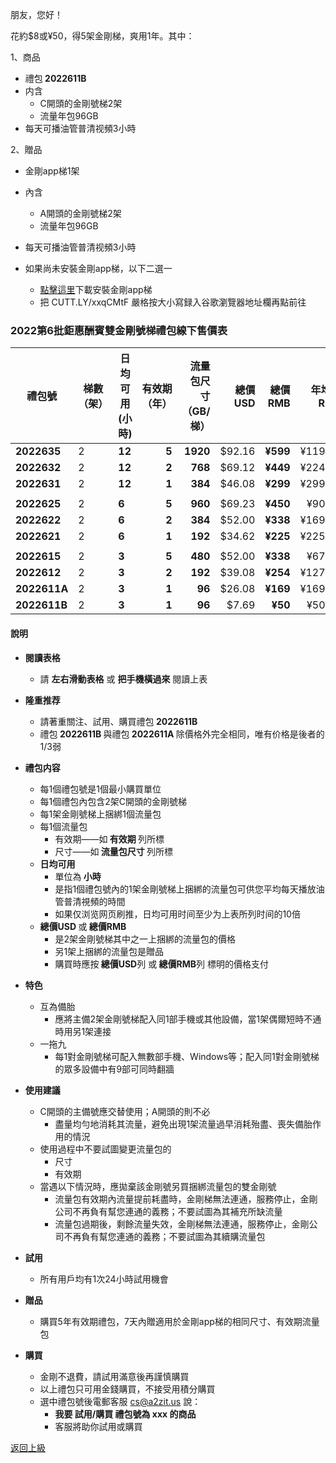 朋友，您好！

花約$8或¥50，得5架金剛梯，爽用1年。其中：

1、商品

- 禮包<strong> 2022611B </strong>
- 内含
  - C開頭的金剛號梯2架
  - 流量年包96GB
- 每天可播油管普清视頻3小時

2、贈品

- 金剛app梯1架
- 內含
  - A開頭的金剛號梯2架
  - 流量年包96GB
- 每天可播油管普清视頻3小時

- 如果尚未安裝金剛app梯，以下二選一
  - [點擊這里](CUTT.LY/xxqCMtF)下載安裝金剛app梯
  - 把 CUTT.LY/xxqCMtF 嚴格按大小寫録入谷歌瀏覽器地址欄再點前往


### 2022第6批鉅惠酬賓雙金剛號梯禮包線下售價表


|禮包號| 梯數（架） | 日均可用(小時)| 有效期（年） | 流量包尺寸（GB/梯） | 總價 USD| 總價 RMB| 年均價RMB|月均價RMB| 匯率 | 線下限售(單) |
|-----|-----|-------|---:|---:|-------:|------:|------:|----:|---|------|
| <strong> 2022635|2| <strong> 12| <strong> 5| <strong> 1920|$92.16| <strong> ¥599|¥119.81|¥9.98 | 6.50 |10,000|
| <strong> 2022632|2| <strong> 12| <strong> 2| <strong> 768|$69.12| <strong> ¥449|¥224.50 |¥18.71| 6.50 |10,000 |
| <strong> 2022631|2| <strong> 12| <strong> 1| <strong> 384|$46.08| <strong> ¥299|¥299.00 |¥24.92| 6.50 |10,000 |
||||||||||||
| <strong> 2022625|2| <strong> 6| <strong> 5| <strong> 960|$69.23| <strong> ¥450|¥90.00|¥7.50| 6.50 |10,000|
| <strong> 2022622|2| <strong> 6| <strong> 2| <strong> 384|$52.00| <strong> ¥338|¥169.00 |¥14.08| 6.50 |10,000 |
| <strong> 2022621|2| <strong> 6| <strong> 1| <strong> 192|$34.62| <strong> ¥225|¥225.00 |¥18.75| 6.50 |10,000 |
||||||||||||
| <strong> 2022615|2| <strong> 3| <strong> 5| <strong> 480|$52.00| <strong> ¥338|¥67.60| ¥5.63 | 6.50 |10,000|
| <strong> 2022612|2| <strong> 3| <strong> 2| <strong> 192|$39.08| <strong> ¥254|¥127.00 |¥10.58| 6.50 |10,000 |
| <strong> 2022611A|2| <strong> 3| <strong> 1| <strong> 96|$26.08| <strong> ¥169|¥169.00 |¥14.08| 6.50 |10,000 |
| <strong> 2022611B|2| <strong> 3| <strong> 1| <strong>  96| $7.69| <strong> ¥50|¥50.00 |¥4.17| 6.50 |10,000 |

#### 說明

<!--
- 上表所列禮包是為酬謝長期跟隨金剛的忠誠用戶而備
- 對金剛公司品德、產品質量尚持懷疑態度的新用戶請繞行
-->
- <Strong> 閱讀表格</Strong>
  - 請 <Strong>左右滑動表格</Strong> 或 <Strong>把手機橫過來</Strong> 閱讀上表
- <Strong>隆重推荐 </Strong>
  - 請著重關注、試用、購買禮包<Strong> 2022611B  </Strong>
  - 禮包<Strong> 2022611B  </Strong>與禮包<Strong> 2022611A  </Strong>除價格外完全相同，唯有价格是後者的1/3弱
- <Strong>禮包内容 </Strong>
  - 每1個禮包號是1個最小購買單位
  - 每1個禮包內包含2架C開頭的金剛號梯
  - 每1架金剛號梯上捆綁1個流量包
  - 每1個流量包
    - 有效期——如<strong> 有效期 </strong>列所標
    - 尺寸——如<strong> 流量包尺寸 </strong>列所標
  - <strong>日均可用 </strong>
    - 單位為<strong> 小時</strong>
    - 是指1個禮包號內的1架金剛號梯上捆綁的流量包可供您平均每天播放油管普清視頻的時間
    - 如果仅浏览网页刷推，日均可用时间至少为上表所列时间的10倍
  - <strong>總價USD </strong>或<strong> 總價RMB </strong>
    - 是2架金剛號梯其中之一上捆綁的流量包的價格
    - 另1架上捆綁的流量包是贈品
    - 購買時應按<strong> 總價USD</strong>列 或<strong> 總價RMB</strong>列 標明的價格支付
- <Strong> 特色 </Strong>
  - 互為備胎
    - 應將主備2架金剛號梯配入同1部手機或其他設備，當1架偶爾短時不通時用另1架連接
  - 一拖九
    - 每1對金剛號梯可配入無數部手機、Windows等；配入同1對金剛號梯的眾多設備中有9部可同時翻牆
- <Strong> 使用建議 </Strong>
  - C開頭的主備號應交替使用；A開頭的則不必
    - 盡量均勻地消耗其流量，避免出現1架流量過早消耗殆盡、喪失備胎作用的情況
  - 使用過程中不要試圖變更流量包的
    - 尺寸
    - 有效期
  - 當遇以下情況時，應拋棄該金剛號另買捆綁流量包的雙金剛號
    - 流量包有效期內流量提前耗盡時，金剛梯無法連通，服務停止，金剛公司不再負有幫您連通的義務；不要試圖為其補充所缺流量
    - 流量包過期後，剩餘流量失效，金剛梯無法連通，服務停止，金剛公司不再負有幫您連通的義務；不要試圖為其續購流量包

- <Strong> 試用 </Strong>
  - 所有用戶均有1次24小時試用機會

- <Strong> 贈品 </Strong>
  - 購買5年有效期禮包，7天內贈適用於金剛app梯的相同尺寸、有效期流量包

- <Strong> 購買 </Strong>
  - 金剛不退費，請試用滿意後再謹慎購買
  - 以上禮包只可用金錢購買，不接受用積分購買
  - 選中禮包號後電郵客服 cs@a2zit.us 說：
    - <strong> 我要 試用/購買 禮包號為 xxx 的商品</strong>
    - 客服將助你試用或購買


[返回上級](https://github.com/a2zitpro/web/blob/master/LadderFree/kkDictionary/Price/KKDTPrice.md)
